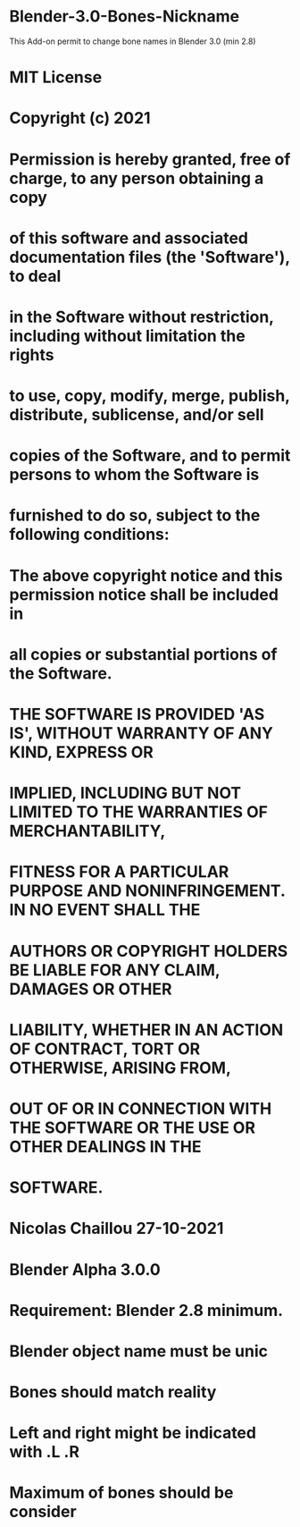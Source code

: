 # Blender-3.0-Bones-Nickname
This Add-on permit to change bone names in Blender 3.0 (min 2.8)

# MIT License

# Copyright (c) 2021

# Permission is hereby granted, free of charge, to any person obtaining a copy
# of this software and associated documentation files (the 'Software'), to deal
# in the Software without restriction, including without limitation the rights
# to use, copy, modify, merge, publish, distribute, sublicense, and/or sell
# copies of the Software, and to permit persons to whom the Software is
# furnished to do so, subject to the following conditions:

# The above copyright notice and this permission notice shall be included in
# all copies or substantial portions of the Software.

# THE SOFTWARE IS PROVIDED 'AS IS', WITHOUT WARRANTY OF ANY KIND, EXPRESS OR
# IMPLIED, INCLUDING BUT NOT LIMITED TO THE WARRANTIES OF MERCHANTABILITY,
# FITNESS FOR A PARTICULAR PURPOSE AND NONINFRINGEMENT. IN NO EVENT SHALL THE
# AUTHORS OR COPYRIGHT HOLDERS BE LIABLE FOR ANY CLAIM, DAMAGES OR OTHER
# LIABILITY, WHETHER IN AN ACTION OF CONTRACT, TORT OR OTHERWISE, ARISING FROM,
# OUT OF OR IN CONNECTION WITH THE SOFTWARE OR THE USE OR OTHER DEALINGS IN THE
# SOFTWARE.

#	Nicolas Chaillou 27-10-2021
#	Blender Alpha 3.0.0


# Requirement: Blender 2.8 minimum.
#	Blender object name must be unic
#	Bones should match reality
#	Left and right might be indicated with .L .R
#	Maximum of bones should be consider
#
